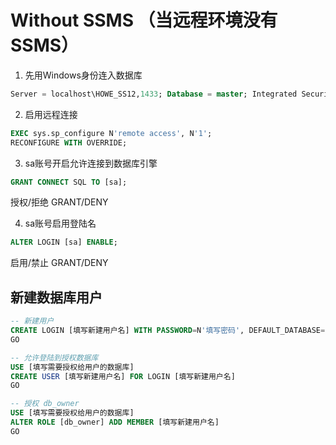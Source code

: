 # Without SSMS （当远程环境没有SSMS）

1. 先用Windows身份连入数据库

~~~sql
Server = localhost\HOWE_SS12,1433; Database = master; Integrated Security = true;
~~~

2. 启用远程连接

~~~sql
EXEC sys.sp_configure N'remote access', N'1';
RECONFIGURE WITH OVERRIDE;
~~~

3. sa账号开启允许连接到数据库引擎

~~~sql
GRANT CONNECT SQL TO [sa];
~~~

授权/拒绝 GRANT/DENY

4. sa账号启用登陆名

~~~sql
ALTER LOGIN [sa] ENABLE;
~~~

启用/禁止 GRANT/DENY



## 新建数据库用户

~~~sql
-- 新建用户
CREATE LOGIN [填写新建用户名] WITH PASSWORD=N'填写密码', DEFAULT_DATABASE=[master], CHECK_EXPIRATION=OFF, CHECK_POLICY=OFF
GO

-- 允许登陆到授权数据库
USE [填写需要授权给用户的数据库]
CREATE USER [填写新建用户名] FOR LOGIN [填写新建用户名]
GO

-- 授权 db_owner 
USE [填写需要授权给用户的数据库]
ALTER ROLE [db_owner] ADD MEMBER [填写新建用户名]
GO
~~~

